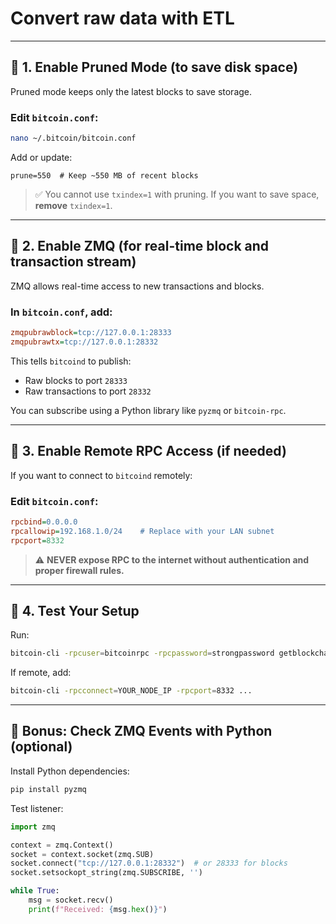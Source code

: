 # Convert raw data with ETL

---

## 🔧 1. **Enable Pruned Mode** (to save disk space)

Pruned mode keeps only the latest blocks to save storage.

### Edit `bitcoin.conf`:

```bash
nano ~/.bitcoin/bitcoin.conf
```

Add or update:

```
prune=550  # Keep ~550 MB of recent blocks
```

> ✅ You cannot use `txindex=1` with pruning. If you want to save space, **remove** `txindex=1`.

---

## 📡 2. **Enable ZMQ** (for real-time block and transaction stream)

ZMQ allows real-time access to new transactions and blocks.

### In `bitcoin.conf`, add:

```ini
zmqpubrawblock=tcp://127.0.0.1:28333
zmqpubrawtx=tcp://127.0.0.1:28332
```

This tells `bitcoind` to publish:

* Raw blocks to port `28333`
* Raw transactions to port `28332`

You can subscribe using a Python library like `pyzmq` or `bitcoin-rpc`.

---

## 🔐 3. **Enable Remote RPC Access** (if needed)

If you want to connect to `bitcoind` remotely:

### Edit `bitcoin.conf`:

```ini
rpcbind=0.0.0.0
rpcallowip=192.168.1.0/24    # Replace with your LAN subnet
rpcport=8332
```

> ⚠️ **NEVER expose RPC to the internet without authentication and proper firewall rules.**

---

## 🧪 4. **Test Your Setup**

Run:

```bash
bitcoin-cli -rpcuser=bitcoinrpc -rpcpassword=strongpassword getblockchaininfo
```

If remote, add:

```bash
bitcoin-cli -rpcconnect=YOUR_NODE_IP -rpcport=8332 ...
```

---

## 📂 Bonus: Check ZMQ Events with Python (optional)

Install Python dependencies:

```bash
pip install pyzmq
```

Test listener:

```python
import zmq

context = zmq.Context()
socket = context.socket(zmq.SUB)
socket.connect("tcp://127.0.0.1:28332")  # or 28333 for blocks
socket.setsockopt_string(zmq.SUBSCRIBE, '')

while True:
    msg = socket.recv()
    print(f"Received: {msg.hex()}")
```


